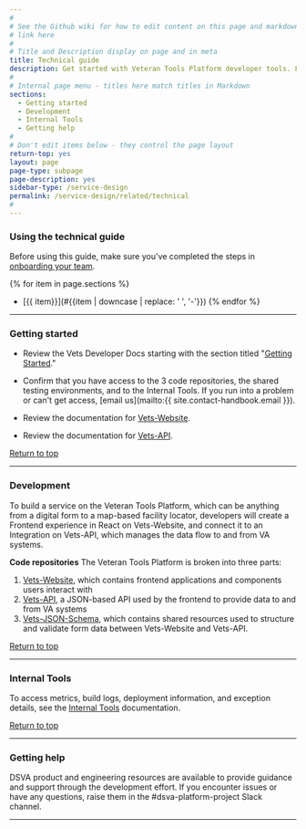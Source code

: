 ```yaml
---
#
# See the Github wiki for how to edit content on this page and markdown styles you can use:
# link here
#
# Title and Description display on page and in meta
title: Technical guide
description: Get started with Veteran Tools Platform developer tools. Find technical resources, tools, and examples you can use throughout the service lifecycle.
#
# Internal page menu - titles here match titles in Markdown
sections:
  - Getting started
  - Development
  - Internal Tools
  - Getting help
#
# Don't edit items below - they control the page layout
return-top: yes
layout: page
page-type: subpage
page-description: yes
sidebar-type: /service-design
permalink: /service-design/related/technical
#
---
```


### Using the technical guide

Before using this guide, make sure you've completed the steps in [onboarding your team](../getting-started#onboarding-your-team).

{% for item in page.sections %}
* [{{ item}}](#{{item | downcase | replace: ' ', '-'}})
{% endfor %}

<hr>

### Getting started

* Review the Vets Developer Docs starting with the section titled "<a title="Go to developer documentation" href="https://department-of-veterans-affairs.github.io/va-digital-services-platform-docs/docs/vets-developer-docs/getting-started.html" target="_blank">Getting Started</a>."

* Confirm that you have access to the 3 code repositories, the shared testing environments, and to the Internal Tools. If you run into a problem or can't get access, [email us](mailto:{{ site.contact-handbook.email }}).

* Review the documentation for <a title="Go to Vets-Website readme" href="https://department-of-veterans-affairs.github.io/va-digital-services-platform-docs/docs/vets-developer-docs/vets-website/vets-website-readme" target="_blank">Vets-Website</a>.

* Review the documentation for <a title="Go to Vets-API readme" href="https://department-of-veterans-affairs.github.io/va-digital-services-platform-docs/docs/vets-developer-docs/vets-api/vets-api-readme" target="_blank">Vets-API</a>.

<a href="#">Return to top</a>

<hr>

### Development

To build a service on the Veteran Tools Platform, which can be anything from a digital form to a map-based facility locator, developers will create a Frontend experience in React on Vets-Website, and connect it to an Integration on Vets-API, which manages the data flow to and from VA systems.

**Code repositories**
The Veteran Tools Platform is broken into three parts:
1. <a title="Go to Vets-Website" href="https://github.com/department-of-veterans-affairs/vets-website" target="_blank">Vets-Website</a>, which contains frontend applications and components users interact with
2. <a title="Go to Vets-API" href="https://github.com/department-of-veterans-affairs/vets-api" target="_blank">Vets-API</a>, a JSON-based API used by the frontend to provide data to and from VA systems
3. <a title="Go to Vets-JSON-Schema" href="https://github.com/department-of-veterans-affairs/vets-json-schema" target="_blank">Vets-JSON-Schema</a>, which contains shared resources used to structure and validate form data between Vets-Website and Vets-API.

<a href="#">Return to top</a>

<hr>

### Internal Tools

To access metrics, build logs, deployment information, and exception details, see the <a title="Go to Internal Tools" href="https://department-of-veterans-affairs.github.io/va-digital-services-platform-docs/docs/vets-developer-docs/internal-tools-access" target="_blank">Internal Tools</a> documentation.

<a href="#">Return to top</a>

<hr>

### Getting help

DSVA product and engineering resources are available to provide guidance and support through the development effort. If you encounter issues or have any questions, raise them in the #dsva-platform-project Slack channel.

<hr>
